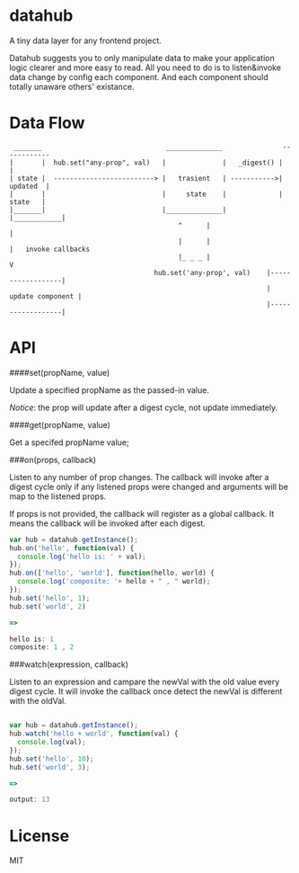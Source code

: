 datahub
====

A tiny data layer for any frontend project.

Datahub suggests you to only manipulate data to make your application logic clearer and more easy to read. All you need to do is to listen&invoke data change by config each component. And each component should totally unaware others' existance.

Data Flow
=====

```
 _______                               ______________               ------------ 
|       |  hub.set("any-prop", val)   |              |   _digest() |            |
| state |  -------------------------> |   trasient   | ----------->|   updated  |
|       |                             |     state    |             |    state   |
|_______|                             |______________|             |____________|
                                          ^      |                       | 
                                          |      |                       |   invoke callbacks
                                          |_ _ _ |                       V
                                    hub.set('any-prop', val)    |------------------|
                                                                | update component |   
                                                                |------------------| 
```

API
====

####set(propName, value)

Update a specified propName as the passed-in value.

*Notice*: the prop will update after a digest cycle, not update immediately.

####get(propName, value)

Get a specifed propName value;

###on(props, callback)

Listen to any number of prop changes. 
The callback will invoke after a digest cycle only if any listened props were changed
and arguments will be map to the listened props.

If props is not provided, the callback will register as a global callback. It means
the callback will be invoked after each digest.

```javascript
var hub = datahub.getInstance();
hub.on('hello', function(val) {
  console.log('hello is: ' + val);
});
hub.on(['hello', 'world'], function(hello, world) {
  console.log('composite: '+ hello + " , " world);
});
hub.set('hello', 1);
hub.set('world', 2)

=>

hello is: 1
composite: 1 , 2

```

###watch(expression, callback)

Listen to an expression and campare the newVal with the old value every digest cycle.
It will invoke the callback once detect the newVal is different with the oldVal.

```javascript

var hub = datahub.getInstance();
hub.watch('hello + world', function(val) {
  console.log(val);
});
hub.set('hello', 10);
hub.set('world', 3);

=>

output: 13

```

License
====
MIT
